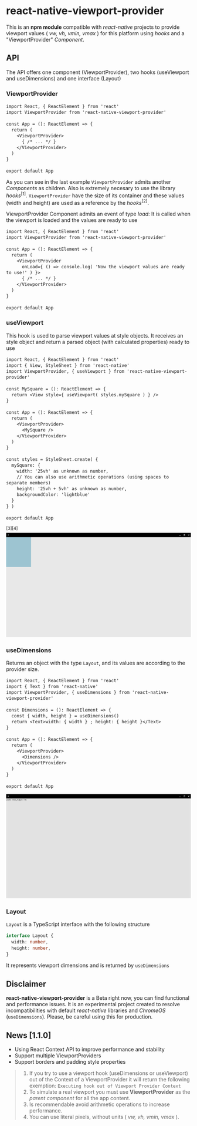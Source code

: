 # react-native-viewport-provider
This is an **npm module** compatible with *react-native* projects to provide viewport values ( *vw, vh, vmin, vmax* ) for this platform using *hooks* and a "ViewportProvider" *Component*.

## API
The API offers one component (ViewportProvider), two hooks (useViewport and useDimensions) and one interface (Layout)

### ViewportProvider
``` TSX
import React, { ReactElement } from 'react'
import ViewportProvider from 'react-native-viewport-provider'

const App = (): ReactElement => {
  return (
    <ViewportProvider>
      { /* ... */ }
    </ViewportProvider>
  )
}

export default App
```
As you can see in the last example `ViewportProvider` admits another *Components* as children. Also is extremely necesary to use the library *hooks*<sup>[1]</sup>. `ViewportProvider` have the size of its container and these values (width and height) are used as a reference by the *hooks*<sup>[2]</sup>.

ViewportProvider Component admits an event of type *load*: It is called when the viewport is loaded and the values are ready to use
``` TSX
import React, { ReactElement } from 'react'
import ViewportProvider from 'react-native-viewport-provider'

const App = (): ReactElement => {
  return (
    <ViewportProvider
      onLoad={ () => console.log( 'Now the viewport values are ready to use!' ) }>
      { /* ... */ }
    </ViewportProvider>
  )
}

export default App
```

### useViewport
This hook is used to parse viewport values at style objects. It receives an style object and return a parsed object (with calculated properties) ready to use
``` TSX
import React, { ReactElement } from 'react'
import { View, StyleSheet } from 'react-native'
import ViewportProvider, { useViewport } from 'react-native-viewport-provider'

const MySquare = (): ReactElement => {
  return <View style={ useViewport( styles.mySquare ) } />
}

const App = (): ReactElement => {
  return (
    <ViewportProvider>
      <MySquare />
    </ViewportProvider>
  )
}

const styles = StyleSheet.create( {
  mySquare: {
    width: '25vh' as unknown as number,
    // You can also use arithmetic operations (using spaces to separate members)
    height: '25vh + 5vh' as unknown as number,
    backgroundColor: 'lightblue'
  }
} )

export default App
```
<sup>[3][4]</sup>
![useViewport Example](readme_media/use-viewport_example.png 'useViewport Example')

### useDimensions
Returns an object with the type `Layout`, and its values are according to the provider size.
``` TSX
import React, { ReactElement } from 'react'
import { Text } from 'react-native'
import ViewportProvider, { useDimensions } from 'react-native-viewport-provider'

const Dimensions = (): ReactElement => {
  const { width, height } = useDimensions()
  return <Text>width: { width } ; height: { height }</Text>
}

const App = (): ReactElement => {
  return (
    <ViewportProvider>
      <Dimensions />
    </ViewportProvider>
  )
}

export default App
```
![useDimensions Example](readme_media/use-dimensions_example.png 'useDimensions Example')

### Layout
`Layout` is a TypeScript interface with the following structure
``` typescript
interface Layout {
  width: number,
  height: number,
}
```
It represents viewport dimensions and is returned by ```useDimensions```

## Disclaimer
**react-native-viewport-provider** is a Beta right now, you can find functional and performance issues. It is an experimental project created to resolve incompatibilities with default *react-native* libraries and *ChromeOS* (`useDimensions`). Please, be careful using this for production.

## News [1.1.0]
 - Using React Context API to improve performance and stability
 - Support multiple ViewportProviders
 - Support borders and padding style properties

> 1. If you try to use a viewport hook (useDimensions or useViewport) out of the Context of a ViewportProvider it will return the following exemption: `Executing hook out of Viewport Provider Context`
> 2. To simulate a real viewport you must use **ViewportProvider** as the *parent component* for all the app content.
> 3. Is recommendable avoid arithmetic operations to increase performance.
> 4. You can use literal pixels, without units ( *vw, vh, vmin, vmax* ).